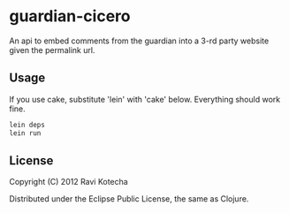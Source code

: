 # guardian-cicero
An api to embed comments from the guardian into a 3-rd party website given
the permalink url.

## Usage

If you use cake, substitute 'lein' with 'cake' below. Everything should work fine.

```bash
lein deps
lein run
```

## License

Copyright (C) 2012 Ravi Kotecha

Distributed under the Eclipse Public License, the same as Clojure.

